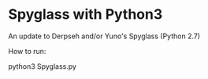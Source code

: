 # Spyglass with Python3

An update to Derpseh and/or Yuno's Spyglass (Python 2.7)

How to run:

python3 Spyglass.py
